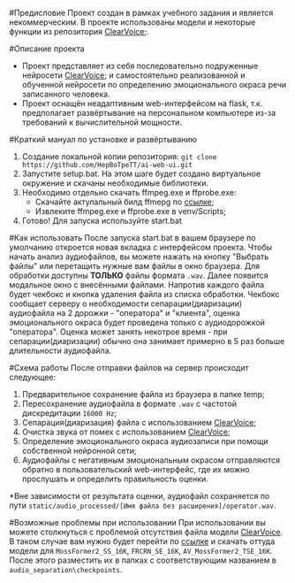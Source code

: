 #Предисловие
Проект создан в рамках учебного задания и является некоммерческим. В проекте использованы модели и некоторые функции из репозитория <a href="https://huggingface.co/spaces/alibabasglab/ClearVoice/tree/main">ClearVoice</a>;.

#Описание проекта
- Проект представляет из себя последовательно подруженные нейросети <a href="https://huggingface.co/spaces/alibabasglab/ClearVoice/tree/main">ClearVoice</a>; и самостоятельно реализованной и обученной нейросети по определению эмоционального окраса речи записанного человека.
- Проект оснащён неадаптивным web-интерфейсом на flask, т.к. предполагает развёртывание на персональном компьютере из-за требований к вычислительной мощности.

#Краткий мануал по установке и развёртыванию
1. Создание локальной копии репозитория:
   `git clone https://github.com/HepBoTpeTT/ai-web-ui.git`
2. Запустите setup.bat.
   На этом шаге будет создано виртуальное окружение и скачаны необходимые библиотеки.
3. Необходимо отдельно скачать ffmpeg.exe и ffprobe.exe:
    - Скачайте актулальный билд ffmepg по <a href="https://www.gyan.dev/ffmpeg/builds/ffmpeg-git-full.7z">ссылке</a>;
    - Извлеките ffmpeg.exe и ffprobe.exe в venv/Scripts;
4. Готово! Для запуска используйте start.bat

#Как использовать
После запуска start.bat в вашем браузере по умолчанию откроется новая вкладка с интерфейсом проекта. Чтобы начать анализ аудиофайлов, вы можете нажать на кнопку "Выбрать файлы" или перетащить нужные вам файлы в окно браузера. Для обработки доступны **ТОЛЬКО** файлы формата `.wav`.
Далее появится модальное окно с внесёнными файлами. Напротив каждого файла будет чекбокс и кнопка удаления файла из списка обработки. Чекбокс сообщает серверу о необходимости сепарации(диаризации) аудиофайла на 2 дорожки - "оператора" и "клиента", оценка эмоционального окраса будет проведена только с аудиодорожкой "оператора".
Оценка может занять некотрое время - при сепарации(диаризации) обычно она занимает примерно в 5 раз больше длительности аудиофайла.

#Схема работы
После отправки файлов на сервер происходит следующее:
1. Предварительное сохранение файла из браузера в папке temp;
2. Пересохранение аудиофайла в формате `.wav` с частотой дискредитации `16000 Hz`;
3. Сепарация(диаризация) файла с использованием <a href="https://huggingface.co/spaces/alibabasglab/ClearVoice/tree/main">ClearVoice</a>;
4. Очистка звука от помех с использованием <a href="https://huggingface.co/spaces/alibabasglab/ClearVoice/tree/main">ClearVoice</a>;
5. Определение эмоционального окраса аудиозаписи при помощи собственной нейронной сети;
6. Аудиофайлы с негативным эмоциональным окрасом отправляются обратно в пользовательский web-интерфейс, где их можно прослушать и определить правильность оценки.

*Вне зависимости от результата оценки, аудиофайл сохраняется по пути `static/audio_processed/[Имя файла без расширения]/operator.wav`.

#Возможные проблемы при использовании
При использовании вы можете столкнуться с проблемой отсутствия файла модели <a href="https://github.com/modelscope/ClearerVoice-Studio/tree/main/clearvoice">ClearVoice</a>. В таком случае вам нужно будет перейти по <a href="https://huggingface.co/spaces/alibabasglab/ClearVoice/tree/main">ссылке</a> и скачать оттуда модели для `MossFormer2_SS_16K`, `FRCRN_SE_16K`, `AV_MossFormer2_TSE_16K`. После этого разместить их в папках с соответствующим названием в `audio_separation\checkpoints`.
